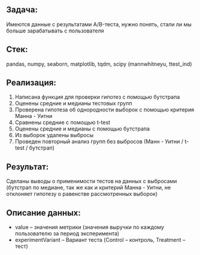 ## Задача: ##  
Имеются данные с результатами A/B-теста, нужно понять, стали ли мы больше зарабатывать с пользователя

## Стек: ##  
pandas, numpy, seaborn, matplotlib, tqdm, scipy (mannwhitneyu, ttest_ind)

## Реализация: ##  
1. Написана функция для проверки гипотез с помощью бутстрапа
2. Оценены средние и медианы тестовых групп
3. Проверена гипотеза об однородности выборок с помощью критерия Манна - Уитни
4. Сравнены средние с помощью t-test
5. Оценены средние и медианы с помощью бутстрапа  
6. Из выборок удалены выбросы
7. Проведен повторный анализ групп без выбросов (Манн - Уитни / t-test / бутстрап)

## Результат: ##  
Сделаны выводы о применимости тестов на данных с выбросами (бутстрап по медиане, так же как и критерий Манна - Уитни, не отклоняет гипотезу о равенстве рассмотренных выборок)  

## Описание данных: ##
- value – значения метрики (значения выручки по каждому пользователю за период эксперимента)
- experimentVariant – Вариант теста (Control – контроль, Treatment – тест)


